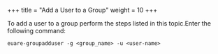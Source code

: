 +++
title = "Add a User to a Group"
weight = 10
+++

To add a user to a group perform the steps listed in this topic.Enter the following command: 

    euare-groupadduser -g <group_name> -u <user-name> 

